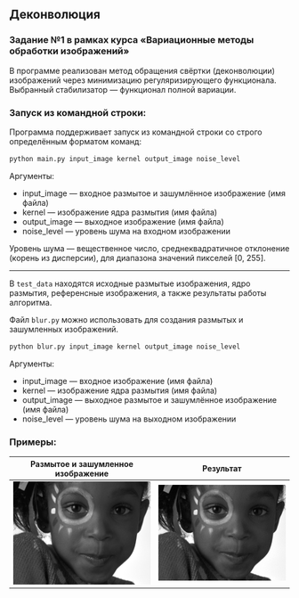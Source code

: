 ## Деконволюция
### Задание №1 в рамках курса «Вариационные методы обработки изображений»

В программе реализован метод обращения свёртки (деконволюции) изображений через минимизацию регуляризирующего функционала. Выбранный стабилизатор — функционал полной вариации.

### Запуск из командной строки:

Программа поддерживает запуск из командной строки со строго определённым форматом команд:

``` bash
python main.py input_image kernel output_image noise_level
```

Аргументы:
* input_image   — входное размытое и зашумлённое изображение (имя файла)
* kernel        — изображение ядра размытия (имя файла)
* output_image  — выходное изображение (имя файла)
* noise_level   — уровень шума на входном изображении

Уровень шума — вещественное число, среднеквадратичное отклонение (корень из дисперсии), для диапазона значений пикселей [0, 255].

---

В `test_data` находятся исходные размытые изображения, ядро размытия, референсные изображения, а также результаты работы алгоритма.

Файл `blur.py` можно использовать для создания размытых и зашумленных изображений.

``` bash
python blur.py input_image kernel output_image noise_level
```

Аргументы:
* input_image   — входное изображение (имя файла)
* kernel        — изображение ядра размытия (имя файла)
* output_image  — выходное размытое и зашумлённое изображение (имя файла)
* noise_level   — уровень шума на выходном изображении

### Примеры:
Размытое и зашумленное изображение       |  Результат
:-------------------------:|:-------------------------:
![](/test_data/test.bmp)   |  ![](/test_data/test_result.bmp)